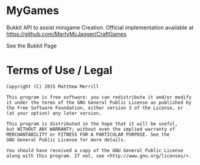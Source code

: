 MyGames
======

Bukkit API to assist minigame Creation.
Official implementation available at
https://github.com/MartyMcJagger/CraftGames

See the Bukkit Page 


Terms of Use / Legal
======

    Copyright (C) 2015 Matthew Merrill

    This program is free software: you can redistribute it and/or modify
    it under the terms of the GNU General Public License as published by
    the Free Software Foundation, either version 3 of the License, or
    (at your option) any later version.

    This program is distributed in the hope that it will be useful,
    but WITHOUT ANY WARRANTY; without even the implied warranty of
    MERCHANTABILITY or FITNESS FOR A PARTICULAR PURPOSE. See the
    GNU General Public License for more details.

    You should have received a copy of the GNU General Public License
    along with this program. If not, see <http://www.gnu.org/licenses/>.

